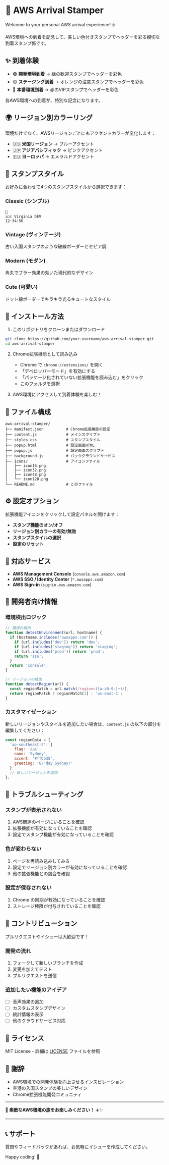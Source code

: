 # 🛂 AWS Arrival Stamper

Welcome to your personal AWS arrival experience! ✈️

AWS環境への到着を記念して、美しい色付きスタンプでヘッダーを彩る親切な到着スタンプ係です。

## ✨ 到着体験

- 🟢 **開発環境到着** → 緑の歓迎スタンプでヘッダーを彩色
- 🟡 **ステージング到着** → オレンジの注意スタンプでヘッダーを彩色  
- 🔴 **本番環境到着** → 赤のVIPスタンプでヘッダーを彩色

各AWS環境への到着が、特別な記念になります。

## 🌍 リージョン別カラーリング

環境だけでなく、AWSリージョンごとにもアクセントカラーが変化します：

- 🇺🇸 **米国リージョン** → ブルーアクセント
- 🇯🇵 **アジアパシフィック** → ピンクアクセント  
- 🇪🇺 **ヨーロッパ** → エメラルドアクセント

## 🎨 スタンプスタイル

お好みに合わせて4つのスタンプスタイルから選択できます：

### Classic (シンプル)
```
🛂
🇺🇸 Virginia DEV
12:34:56
```

### Vintage (ヴィンテージ)
古い入国スタンプのような破線ボーダーとセピア調

### Modern (モダン)
角丸でブラー効果の効いた現代的なデザイン

### Cute (可愛い)
ドット線ボーダーでキラキラ光るキュートなスタイル

## 🚀 インストール方法

1. このリポジトリをクローンまたはダウンロード
```bash
git clone https://github.com/your-username/aws-arrival-stamper.git
cd aws-arrival-stamper
```

2. Chrome拡張機能として読み込み
   - Chrome で `chrome://extensions/` を開く
   - 「デベロッパーモード」を有効にする
   - 「パッケージ化されていない拡張機能を読み込む」をクリック
   - このフォルダを選択

3. AWS環境にアクセスして到着体験を楽しむ！

## 📁 ファイル構成

```
aws-arrival-stamper/
├── manifest.json          # Chrome拡張機能の設定
├── content.js             # メインスクリプト
├── styles.css             # スタンプスタイル
├── popup.html             # 設定画面HTML
├── popup.js               # 設定画面スクリプト
├── background.js          # バックグラウンドサービス
├── icons/                 # アイコンファイル
│   ├── icon16.png
│   ├── icon32.png
│   ├── icon48.png
│   └── icon128.png
└── README.md              # このファイル
```

## ⚙️ 設定オプション

拡張機能アイコンをクリックして設定パネルを開けます：

- **スタンプ機能のオン/オフ**
- **リージョン別カラーの有効/無効**
- **スタンプスタイルの選択**
- **設定のリセット**

## 🎯 対応サービス

- **AWS Management Console** (`console.aws.amazon.com`)
- **AWS SSO / Identity Center** (`*.awsapps.com`)
- **AWS Sign-in** (`signin.aws.amazon.com`)

## 🔧 開発者向け情報

### 環境検出ロジック

```javascript
// 環境の検出
function detectEnvironment(url, hostname) {
  if (hostname.includes('awsapps.com')) {
    if (url.includes('dev')) return 'dev';
    if (url.includes('staging')) return 'staging';
    if (url.includes('prod')) return 'prod';
    return 'sso';
  }
  return 'console';
}

// リージョンの検出
function detectRegion(url) {
  const regionMatch = url.match(/region=([a-z0-9-]+)/);
  return regionMatch ? regionMatch[1] : 'us-east-1';
}
```

### カスタマイゼーション

新しいリージョンやスタイルを追加したい場合は、`content.js` の以下の部分を編集してください：

```javascript
const regionData = {
  'ap-southeast-2': { 
    flag: '🇦🇺', 
    name: 'Sydney', 
    accent: '#ff6b35', 
    greeting: 'G\'day Sydney!' 
  }
  // 新しいリージョンを追加
};
```

## 🐛 トラブルシューティング

### スタンプが表示されない
1. AWS関連のページにいることを確認
2. 拡張機能が有効になっていることを確認
3. 設定でスタンプ機能が有効になっていることを確認

### 色が変わらない
1. ページを再読み込みしてみる
2. 設定でリージョン別カラーが有効になっていることを確認
3. 他の拡張機能との競合を確認

### 設定が保存されない
1. Chrome の同期が有効になっていることを確認
2. ストレージ権限が付与されていることを確認

## 🤝 コントリビューション

プルリクエストやイシューは大歓迎です！

### 開発の流れ
1. フォークして新しいブランチを作成
2. 変更を加えてテスト
3. プルリクエストを送信

### 追加したい機能のアイデア
- [ ] 音声効果の追加
- [ ] カスタムスタンプデザイン
- [ ] 統計情報の表示
- [ ] 他のクラウドサービス対応

## 📄 ライセンス

MIT License - 詳細は [LICENSE](LICENSE) ファイルを参照

## 🙏 謝辞

- AWS環境での開発体験を向上させるインスピレーション
- 空港の入国スタンプの美しいデザイン
- Chrome拡張機能開発コミュニティ

---

**🛂 素敵なAWS環境の旅をお楽しみください！** ✈️✨

---

## 📞 サポート

質問やフィードバックがあれば、お気軽にイシューを作成してください。

Happy coding! 🚀
